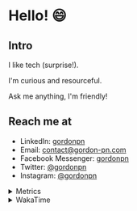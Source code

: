 # Hello! 😄

## Intro

I like tech (surprise!).

I'm curious and resourceful.

Ask me anything, I'm friendly!

## Reach me at

- LinkedIn: [gordonpn](https://www.linkedin.com/in/gordonpn/)
- Email: [contact@gordon-pn.com](mailto:contact@gordon-pn.com)
- Facebook Messenger: [gordonpn](https://www.messenger.com/t/Gordonpn)
- Twitter: [@gordonpn](https://twitter.com/Gordonpn)
- Instagram: [@gordonpn](https://www.instagram.com/gordonpn/)

<details>
  <summary>Metrics</summary>

  <img align="center" src="https://github.com/gordonpn/gordonpn/blob/master/github-metrics.svg" alt="GitHub Metrics">

</details>

<details>
  <summary>WakaTime</summary>

  <!--START_SECTION:waka-->
📊 **This Week I Spent My Time On** 

```text
💬 Programming Languages: 
Java                     10 hrs 8 mins       ██████████████░░░░░░░░░░░   55.33 % 
TypeScript               3 hrs 41 mins       █████░░░░░░░░░░░░░░░░░░░░   20.16 % 
Brazil Dependency Config 1 hr 14 mins        ██░░░░░░░░░░░░░░░░░░░░░░░   06.74 % 
XML                      49 mins             █░░░░░░░░░░░░░░░░░░░░░░░░   04.53 % 
Kotlin                   43 mins             █░░░░░░░░░░░░░░░░░░░░░░░░   03.91 % 

🔥 Editors: 
IntelliJ                 18 hrs 10 mins      █████████████████████████   99.20 % 
VS Code                  8 mins              ░░░░░░░░░░░░░░░░░░░░░░░░░   00.80 % 
```


 Last Updated on 26/10/2023 10:18:36 UTC
<!--END_SECTION:waka-->
</details>
